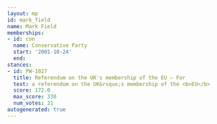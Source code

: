 ```yaml
---
layout: mp
id: mark_field
name: Mark Field
memberships:
- id: con
  name: Conservative Party
  start: '2001-10-24'
  end: 
stances:
- id: PW-1027
  title: Referendum on the UK's membership of the EU — For
  text: a referendum on the UK&rsquo;s membership of the <b>EU</b>
  score: 172.0
  max_score: 330
  num_votes: 21
autogenerated: true
---
```

